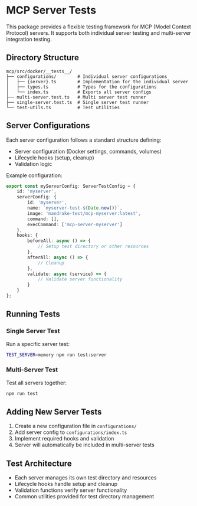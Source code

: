 # MCP Server Tests

This package provides a flexible testing framework for MCP (Model Context Protocol) servers. It supports both individual server testing and multi-server integration testing.

## Directory Structure

```shell
mcp/src/docker/__tests__/
├── configurations/        # Individual server configurations
│   ├── {server}.ts        # Implementation for the individual server
│   ├── types.ts           # Types for the configurations
│   └── index.ts           # Exports all server configs
├── multi-server.test.ts   # Multi server test runner
├── single-server.test.ts  # Single server test runner
└── test-utils.ts          # Test utilities
```

## Server Configurations

Each server configuration follows a standard structure defining:

- Server configuration (Docker settings, commands, volumes)
- Lifecycle hooks (setup, cleanup)
- Validation logic

Example configuration:

```typescript
export const myServerConfig: ServerTestConfig = {
    id: 'myserver',
    serverConfig: {
        id: 'myserver',
        name: `myserver-test-${Date.now()}`,
        image: 'mandrake-test/mcp-myserver:latest',
        command: [],
        execCommand: ['mcp-server-myserver']
    },
    hooks: {
        beforeAll: async () => {
            // Setup test directory or other resources
        },
        afterAll: async () => {
            // Cleanup
        },
        validate: async (service) => {
            // Validate server functionality
        }
    }
};
```

## Running Tests

### Single Server Test

Run a specific server test:

```bash
TEST_SERVER=memory npm run test:server
```

### Multi-Server Test

Test all servers together:

```bash
npm run test
```

## Adding New Server Tests

1. Create a new configuration file in `configurations/`
2. Add server config to `configurations/index.ts`
3. Implement required hooks and validation
4. Server will automatically be included in multi-server tests

## Test Architecture

- Each server manages its own test directory and resources
- Lifecycle hooks handle setup and cleanup
- Validation functions verify server functionality
- Common utilities provided for test directory management
